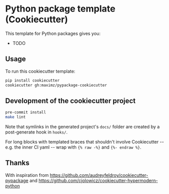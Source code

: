 # Python package template (Cookiecutter)

This template for Python packages gives you:

* TODO

## Usage

To run this cookiecutter template:

```bash
pip install cookiecutter
cookiecutter gh:maximz/pypackage-cookiecutter
```

## Development of the cookiecutter project

```bash
pre-commit install
make lint
```

Note that symlinks in the generated project's `docs/` folder are created by a post-generate hook in `hooks/`.

For long blocks with templated braces that shouldn't involve Cookiecutter -- e.g. the inner CI yaml -- wrap with `{% raw -%}` and `{%- endraw %}`.

## Thanks

With inspiration from https://github.com/audreyfeldroy/cookiecutter-pypackage and https://github.com/cjolowicz/cookiecutter-hypermodern-python
